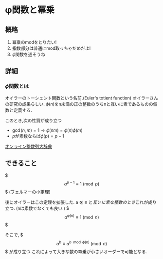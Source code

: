 # φ関数と冪乗

## 概略

1. 冪乗のmodをとりたい!
2. 指数部分は普通にmod取っちゃだめだよ!
3. $\phi$関数を通そうね

## 詳細

### $\phi$関数とは

オイラーのトーシェント関数という名前.(Euler's totient function)
オイラーさんの研究の成果らしい.
$\phi(n)$をn未満の正の整数のうちnと互いに素であるものの個数と定義する.

このとき,次の性質が成り立つ

- $\gcd(n,m)=1 \Rightarrow \phi(nm)=\phi(n)\phi(m)$
- $p$が素数ならば$\phi(p)=p-1$

[オンライン整数列大辞典](https://oeis.org/A000010)

## できること

$$$
a^{p-1}\equiv 1{\pmod {p}}
$$$
(フェルマーの小定理)

後にオイラーはこの定理を拡張した.
a を n と*互いに素な整数のとき*これが成り立つ.
(nは素数でなくても良い.)
$$$
a^{\varphi (n)}\equiv 1{\pmod {n}}
$$$

そこで,
$$$
a^b \equiv a^{b \mod \phi(n)} \pmod {n}
$$$
が成り立つ.これによって大きな数の冪乗が小さいオーダーで可能となる.
